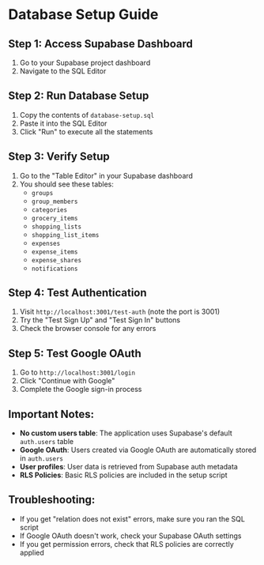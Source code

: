 # Database Setup Guide

## Step 1: Access Supabase Dashboard
1. Go to your Supabase project dashboard
2. Navigate to the SQL Editor

## Step 2: Run Database Setup
1. Copy the contents of `database-setup.sql`
2. Paste it into the SQL Editor
3. Click "Run" to execute all the statements

## Step 3: Verify Setup
1. Go to the "Table Editor" in your Supabase dashboard
2. You should see these tables:
   - `groups`
   - `group_members`
   - `categories`
   - `grocery_items`
   - `shopping_lists`
   - `shopping_list_items`
   - `expenses`
   - `expense_items`
   - `expense_shares`
   - `notifications`

## Step 4: Test Authentication
1. Visit `http://localhost:3001/test-auth` (note the port is 3001)
2. Try the "Test Sign Up" and "Test Sign In" buttons
3. Check the browser console for any errors

## Step 5: Test Google OAuth
1. Go to `http://localhost:3001/login`
2. Click "Continue with Google"
3. Complete the Google sign-in process

## Important Notes:
- **No custom users table**: The application uses Supabase's default `auth.users` table
- **Google OAuth**: Users created via Google OAuth are automatically stored in `auth.users`
- **User profiles**: User data is retrieved from Supabase auth metadata
- **RLS Policies**: Basic RLS policies are included in the setup script

## Troubleshooting:
- If you get "relation does not exist" errors, make sure you ran the SQL script
- If Google OAuth doesn't work, check your Supabase OAuth settings
- If you get permission errors, check that RLS policies are correctly applied 